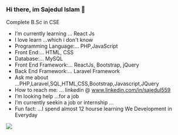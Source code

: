 ###  Hi there, im Sajedul Islam   👋
Complete B.Sc in CSE
                                             
                          

- I’m currently learning ... React Js
- I love learn ...which i don't know
- Programming Language:... PHP,JavaScript
- Front End:... HTML, CSS
- Database:... MySQL
- Front End Framework:... ReactJs, Bootstrap, jQuery
- Back End Framework:... Laravel Framework
- Ask me about ...PHP,Laravel,SQL,HTML,CSS,Bootstrap,Javascript,JQuery
- How to reach me: ... linkedin @ www.linkedin.com/in/sajedul559
- I’m looking help  ...for a job
- I’m currently seekin a job or internship ...
- Fun fact: ...I spend almost 12 hourse learning We Development in Everyday

<img src="https://github-readme-status.vercel.app/api?username=sajedul559&&show_icons=true&title_color=ffffff&icon_color=bb2acf&text_color=daf7dc&bg_color=151515">

